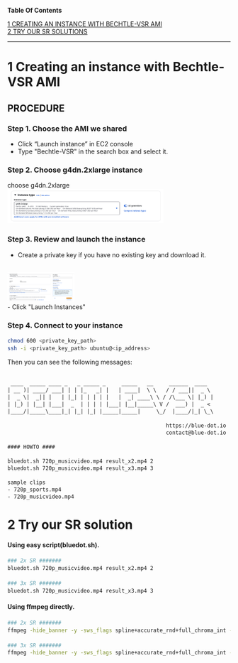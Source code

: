 **Table Of Contents**

[1 CREATING AN INSTANCE WITH BECHTLE-VSR AMI](#1-creating-an-instance-with-bechtle-vsr-ami)<br/>
[2 TRY OUR SR SOLUTIONS](#2-try-our-sr-solution)<br/>

---

# 1 Creating an instance with Bechtle-VSR AMI
## PROCEDURE

### Step 1. Choose the AMI we shared
- Click “Launch instance” in EC2 console
- Type "Bechtle-VSR" in the search box and select it.

### Step 2. Choose g4dn.2xlarge instance
choose g4dn.2xlarge
<br/>
<img src="images/aws_choose_g4dn.2xlarge.png" width="70%">
<br/>

### Step 3. Review and launch the instance
- Create a private key if you have no existing key and download it.
<br/>
<img src="images/creating_private_key.png" width="30%">
<br/>
- Click "Launch Instances"

### Step 4. Connect to your instance

```bash
chmod 600 <private_key_path>
ssh -i <private_key_path> ubuntu@<ip_address>
```
Then you can see the following messages:
```

 ____  _____ ____ _   _ _____ _     _____   __     ______  ____  
| __ )| ____/ ___| | | |_   _| |   | ____|  \ \   / / ___||  _ \ 
|  _ \|  _|| |   | |_| | | | | |   |  _| ____\ \ / /\___ \| |_) |
| |_) | |__| |___|  _  | | | | |___| |__|_____\ V /  ___) |  _ < 
|____/|_____\____|_| |_| |_| |_____|_____|     \_/  |____/|_| \_\

                                                  https://blue-dot.io
                                                  contact@blue-dot.io

#### HOWTO ####

bluedot.sh 720p_musicvideo.mp4 result_x2.mp4 2
bluedot.sh 720p_musicvideo.mp4 result_x3.mp4 3

sample clips
- 720p_sports.mp4
- 720p_musicvideo.mp4
```

# 2 Try our SR solution

#### Using easy script(bluedot.sh).
```bash
### 2x SR #######
bluedot.sh 720p_musicvideo.mp4 result_x2.mp4 2

### 3x SR #######
bluedot.sh 720p_musicvideo.mp4 result_x3.mp4 3
```

#### Using ffmpeg directly.
```bash
### 2x SR #######
ffmpeg -hide_banner -y -sws_flags spline+accurate_rnd+full_chroma_int -i 720p_musicvideo.mp4 -vf bdsr_aws=scale=2,scale=out_color_matrix=bt709 -pix_fmt yuv420p -colorspace bt709 -c:v libx264 resutl_x2.mp4

### 3x SR #######
ffmpeg -hide_banner -y -sws_flags spline+accurate_rnd+full_chroma_int -i 720p_musicvideo -vf bdsr_aws=scale=3,scale=out_color_matrix=bt709 -pix_fmt yuv420p -colorspace bt709 -c:v libx264 resutl_x3.mp4
```